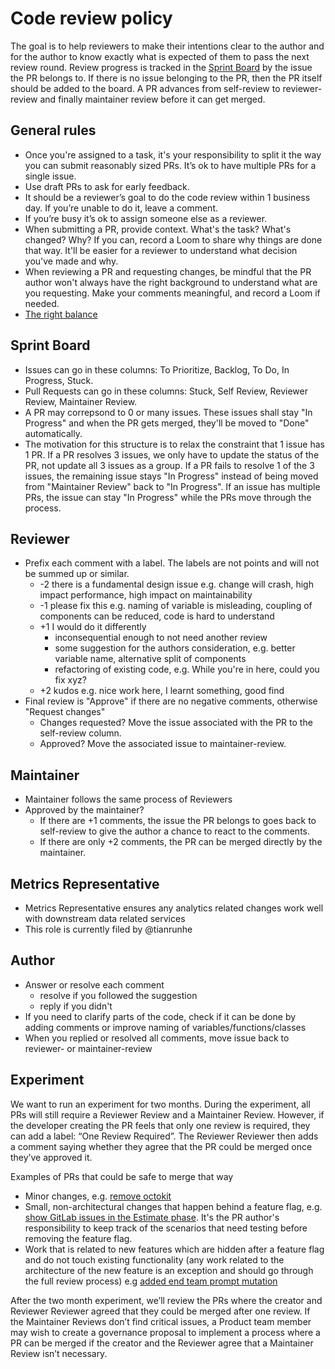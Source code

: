 # Code review policy

The goal is to help reviewers to make their intentions clear to the author and for the author to know exactly what is expected of them to pass the next review round.
Review progress is tracked in the [Sprint Board](https://github.com/orgs/ParabolInc/projects/1) by the issue the PR belongs to.
If there is no issue belonging to the PR, then the PR itself should be added to the board.
A PR advances from self-review to reviewer-review and finally maintainer review before it can get merged.

## General rules

- Once you're assigned to a task, it's your responsibility to split it the way you can submit reasonably sized PRs. It’s ok to have multiple PRs for a single issue.
- Use draft PRs to ask for early feedback.
- It should be a reviewer’s goal to do the code review within 1 business day. If you’re unable to do it, leave a comment.
- If you’re busy it’s ok to assign someone else as a reviewer.
- When submitting a PR, provide context. What's the task? What's changed? Why? If you can, record a Loom to share why things are done that way. It'll be easier for a reviewer to understand what decision you've made and why.
- When reviewing a PR and requesting changes, be mindful that the PR author won't always have the right background to understand what are you requesting. Make your comments meaningful, and record a Loom if needed.
- [The right balance](https://docs.gitlab.com/ee/development/code_review.html#the-right-balance)

## Sprint Board

- Issues can go in these columns: To Prioritize, Backlog, To Do, In Progress, Stuck.
- Pull Requests can go in these columns: Stuck, Self Review, Reviewer Review, Maintainer Review.
- A PR may correpsond to 0 or many issues. These issues shall stay "In Progress" and when the PR gets merged, they'll be moved to "Done" automatically.
- The motivation for this structure is to relax the constraint that 1 issue has 1 PR. If a PR resolves 3 issues, we only have to update the status of the PR, not update all 3 issues as a group. If a PR fails to resolve 1 of the 3 issues, the remaining issue stays "In Progress" instead of being moved from "Maintainer Review" back to "In Progress". If an issue has multiple PRs, the issue can stay "In Progress" while the PRs move through the process.

## Reviewer

- Prefix each comment with a label. The labels are not points and will not be summed up or similar.
    - -2 there is a fundamental design issue
    e.g. change will crash, high impact performance, high impact on maintainability
    - -1 please fix this
    e.g. naming of variable is misleading, coupling of components can be reduced, code is hard to understand
    - +1 I would do it differently
      - inconsequential enough to not need another review
      - some suggestion for the authors consideration, e.g. better variable name, alternative split of components
      - refactoring of existing code, e.g. While you're in here, could you fix xyz?
    - +2 kudos
    e.g. nice work here, I learnt something, good find
- Final review is "Approve" if there are no negative comments, otherwise "Request changes"
    - Changes requested? Move the issue associated with the PR to the self-review column.
    - Approved? Move the associated issue to maintainer-review.

## Maintainer

- Maintainer follows the same process of Reviewers
- Approved by the maintainer?
  - If there are +1 comments, the issue the PR belongs to goes back to self-review to give the author a chance to react to the comments.
  - If there are only +2 comments, the PR can be merged directly by the maintainer.

## Metrics Representative
- Metrics Representative ensures any analytics related changes work well with downstream data related services
- This role is currently filed by @tianrunhe

## Author

- Answer or resolve each comment
    - resolve if you followed the suggestion
    - reply if you didn't
- If you need to clarify parts of the code, check if it can be done by adding comments or improve naming of variables/functions/classes
- When you replied or resolved all comments, move issue back to reviewer- or maintainer-review

## Experiment

We want to run an experiment for two months. During the experiment, all PRs will still require a Reviewer Review and a Maintainer Review. However, if the developer creating the PR feels that only one review is required, they can add a label: “One Review Required”. The Reviewer Reviewer then adds a comment saying whether they agree that the PR could be merged once they’ve approved it.

Examples of PRs that could be safe to merge that way

- Minor changes, e.g. [remove octokit](https://github.com/ParabolInc/parabol/pull/6479)
- Small, non-architectural changes that happen behind a feature flag, e.g. [show GitLab issues in the Estimate phase](https://github.com/ParabolInc/parabol/pull/6355). It's the PR author's responsibility to keep track of the scenarios that need testing before removing the feature flag.
- Work that is related to new features which are hidden after a feature flag and do not touch existing functionality (any work related to the architecture of the new feature is an exception and should go through the full review process) e.g [added end team prompt mutation](https://github.com/ParabolInc/parabol/pull/6250)

After the two month experiment, we’ll review the PRs where the creator and Reviewer Reviewer agreed that they could be merged after one review. If the Maintainer Reviews don’t find critical issues, a Product team member may wish to create a governance proposal to implement a process where a PR can be merged if the creator and the Reviewer agree that a Maintainer Review isn’t necessary.
